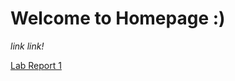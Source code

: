 # **Welcome to Homepage :)**

*link link!*

[Lab Report 1](https://lotusrn.github.io/cse15l-lab-reports/labreport1.html)


